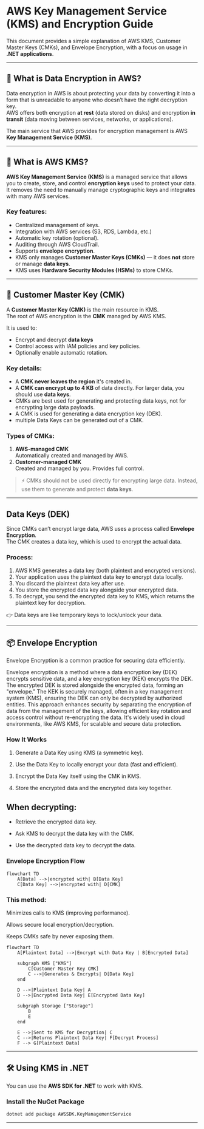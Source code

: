 # AWS Key Management Service (KMS) and Encryption Guide

This document provides a simple explanation of AWS KMS, Customer Master Keys (CMKs), and Envelope Encryption, with a focus on usage in **.NET applications**.

---

## 🔐 What is Data Encryption in AWS?
Data encryption in AWS is about protecting your data by converting it into a form that is unreadable to anyone who doesn’t have the right decryption key.<br>
AWS offers both encryption **at rest** (data stored on disks) and encryption **in transit** (data moving between services, networks, or applications).

The main service that AWS provides for encryption management is AWS **Key Management Service (KMS)**.

---

## 🔑 What is AWS KMS?

**AWS Key Management Service (KMS)** is a managed service that allows you to create, store, and control **encryption keys** used to protect your data.  
It removes the need to manually manage cryptographic keys and integrates with many AWS services.

### Key features:

- Centralized management of keys.
- Integration with AWS services (S3, RDS, Lambda, etc.)
- Automatic key rotation (optional).
- Auditing through AWS CloudTrail.
- Supports **envelope encryption**.
- KMS only manages **Customer Master Keys (CMKs)** — it does **not** store or manage **data keys**.
- KMS uses **Hardware Security Modules (HSMs)** to store CMKs.


---

## 🔐 Customer Master Key (CMK)

A **Customer Master Key (CMK)** is the main resource in KMS.  
The root of AWS encryption is the **CMK** managed by AWS KMS.

It is used to:

- Encrypt and decrypt **data keys**
- Control access with IAM policies and key policies.
- Optionally enable automatic rotation.

### Key details:
- A **CMK never leaves the region** it's created in.
- A **CMK can encrypt up to 4 KB** of data directly. For larger data, you should use **data keys**.
- CMKs are best used for generating and protecting data keys, not for encrypting large data payloads.
- A CMK is used for generating a data encryption key (DEK).
- multiple Data Keys can be generated  out of a CMK.

### Types of CMKs:

1. **AWS-managed CMK**  
   Automatically created and managed by AWS.
2. **Customer-managed CMK**  
   Created and managed by you. Provides full control.

> ⚡ CMKs should not be used directly for encrypting large data. Instead, use them to generate and protect **data keys**.

---

## Data Keys (DEK)
Since CMKs can’t encrypt large data, AWS uses a process called **Envelope Encryption**.<br>
The CMK creates a data key, which is used to encrypt the actual data.

### Process: 
1. AWS KMS generates a data key (both plaintext and encrypted versions).
2. Your application uses the plaintext data key to encrypt data locally.
3. You discard the plaintext data key after use.
4. You store the encrypted data key alongside your encrypted data.
5. To decrypt, you send the encrypted data key to KMS, which returns the plaintext key for decryption.

👉 Data keys are like temporary keys to lock/unlock your data.

---

## 📦 Envelope Encryption

Envelope Encryption is a common practice for securing data efficiently.


Envelope encryption is a method where a data encryption key (DEK) encrypts sensitive data, and a key encryption key (KEK) encrypts the DEK. The encrypted DEK is stored alongside the encrypted data, forming an "envelope." The KEK is securely managed, often in a key management system (KMS), ensuring the DEK can only be decrypted by authorized entities. This approach enhances security by separating the encryption of data from the management of the keys, allowing efficient key rotation and access control without re-encrypting the data. It's widely used in cloud environments, like AWS KMS, for scalable and secure data protection.

### How It Works

1. Generate a Data Key using KMS (a symmetric key).

2. Use the Data Key to locally encrypt your data (fast and efficient).

3. Encrypt the Data Key itself using the CMK in KMS.

4. Store the encrypted data and the encrypted data key together.

## When decrypting:

- Retrieve the encrypted data key.

- Ask KMS to decrypt the data key with the CMK.

- Use the decrypted data key to decrypt the data.

### Envelope Encryption Flow

```mermaid
flowchart TD
    A[Data] -->|encrypted with| B[Data Key]
    C[Data Key] -->|encrypted with| D[CMK]
```

### This method:

Minimizes calls to KMS (improving performance).

Allows secure local encryption/decryption.

Keeps CMKs safe by never exposing them.


```mermaid
flowchart TD
    A[Plaintext Data] -->|Encrypt with Data Key | B[Encrypted Data]
     
    subgraph KMS ["KMS"]
        C[Customer Master Key CMK]
        C -->|Generates & Encrypts| D[Data Key]
    end
    
    D -->|Plaintext Data Key| A
    D -->|Encrypted Data Key| E[Encrypted Data Key]
    
    subgraph Storage ["Storage"]
        B
        E
    end
    
    E -->|Sent to KMS for Decryption| C
    C -->|Returns Plaintext Data Key| F[Decrypt Process]
    F --> G[Plaintext Data]
```

--- 
## 🛠️ Using KMS in .NET

You can use the **AWS SDK for .NET** to work with KMS.

### Install the NuGet Package

```bash
dotnet add package AWSSDK.KeyManagementService
```

---